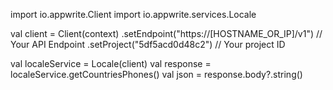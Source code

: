 import io.appwrite.Client
import io.appwrite.services.Locale

val client = Client(context)
  .setEndpoint("https://[HOSTNAME_OR_IP]/v1") // Your API Endpoint
  .setProject("5df5acd0d48c2") // Your project ID

val localeService = Locale(client)
val response = localeService.getCountriesPhones()
val json = response.body?.string()